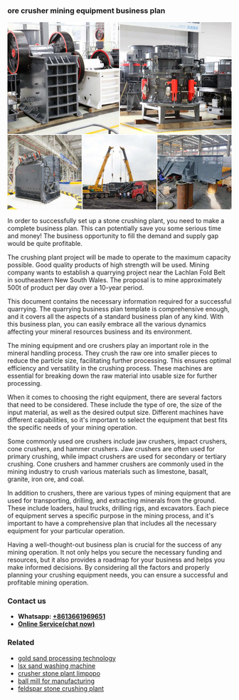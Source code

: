 <h3>ore crusher mining equipment business plan</h3><img src='1702950274.jpg' alt=''><p>In order to successfully set up a stone crushing plant, you need to make a complete business plan. This can potentially save you some serious time and money! The business opportunity to fill the demand and supply gap would be quite profitable.</p><p>The crushing plant project will be made to operate to the maximum capacity possible. Good quality products of high strength will be used. Mining company wants to establish a quarrying project near the Lachlan Fold Belt in southeastern New South Wales. The proposal is to mine approximately 500t of product per day over a 10-year period.</p><p>This document contains the necessary information required for a successful quarrying. The quarrying business plan template is comprehensive enough, and it covers all the aspects of a standard business plan of any kind. With this business plan, you can easily embrace all the various dynamics affecting your mineral resources business and its environment.</p><p>The mining equipment and ore crushers play an important role in the mineral handling process. They crush the raw ore into smaller pieces to reduce the particle size, facilitating further processing. This ensures optimal efficiency and versatility in the crushing process. These machines are essential for breaking down the raw material into usable size for further processing.</p><p>When it comes to choosing the right equipment, there are several factors that need to be considered. These include the type of ore, the size of the input material, as well as the desired output size. Different machines have different capabilities, so it's important to select the equipment that best fits the specific needs of your mining operation.</p><p>Some commonly used ore crushers include jaw crushers, impact crushers, cone crushers, and hammer crushers. Jaw crushers are often used for primary crushing, while impact crushers are used for secondary or tertiary crushing. Cone crushers and hammer crushers are commonly used in the mining industry to crush various materials such as limestone, basalt, granite, iron ore, and coal.</p><p>In addition to crushers, there are various types of mining equipment that are used for transporting, drilling, and extracting minerals from the ground. These include loaders, haul trucks, drilling rigs, and excavators. Each piece of equipment serves a specific purpose in the mining process, and it's important to have a comprehensive plan that includes all the necessary equipment for your particular operation.</p><p>Having a well-thought-out business plan is crucial for the success of any mining operation. It not only helps you secure the necessary funding and resources, but it also provides a roadmap for your business and helps you make informed decisions. By considering all the factors and properly planning your crushing equipment needs, you can ensure a successful and profitable mining operation.</p><h3>Contact us</h3><ul><li><strong>Whatsapp:&nbsp;<a href="https://wa.me/8613661969651">+8613661969651</a></strong></li><li><a href="https://swt.shibang-china.com/?git&amp;zhl&amp;ore crusher mining equipment business plan"><strong>Online Service(chat now)</strong></a></li></ul><h3>Related</h3><ul><li><a href='gold sand processing technology.md'>gold sand processing technology</a></li><li><a href='lsx sand washing machine.md'>lsx sand washing machine</a></li><li><a href='crusher stone plant limpopo.md'>crusher stone plant limpopo</a></li><li><a href='ball mill for manufacturing.md'>ball mill for manufacturing</a></li><li><a href='feldspar stone crushing plant.md'>feldspar stone crushing plant</a></li></ul>